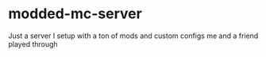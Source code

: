 # modded-mc-server
Just a server I setup with a ton of mods and custom configs me and a friend played through
